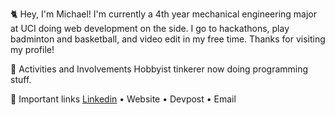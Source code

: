 🐈 Hey, I'm Michael!
I'm currently a 4th year mechanical engineering major at UCI doing web development on the side. I go to hackathons, play badminton and basketball, and video edit in my free time. Thanks for visiting my profile!

🔷 Activities and Involvements
Hobbyist tinkerer now doing programming stuff.

🔗 Important links
[Linkedin](https://www.linkedin.com/in/mphamusa/) • Website • Devpost • Email



<!---
mphamm11/mphamm11 is a ✨ special ✨ repository because its `README.md` (this file) appears on your GitHub profile.
You can click the Preview link to take a look at your changes.
--->
